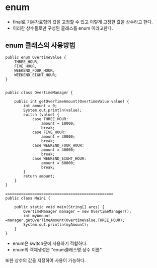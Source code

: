 # enum

- final로 기본자료형의 값을 고정할 수 있고 이렇게 고정한 값을 상수라고 한다.
- 이러한 상수들로만 구성된 클래스를 enum 이라고한다.

## enum 클래스의 사용방법

```
public enum OvertimeValue {
    THREE_HOUR,
    FIVE_HOUR,
    WEEKEND_FOUR_HOUR,
    WEEKEND_EIGHT_HOUR;
}


public class OvertimeManager {

    public int getOverTimeAmount(OvertimeValue value) {
        int amount = 0;
        System.out.println(value);
        switch (value) {
            case THREE_HOUR:
                amount = 18000;
                break;
            case FIVE_HOUR:
                amount = 30000;
                break;
            case WEEKEND_FOUR_HOUR:
                amount = 40000;
                break;
            case WEEKEND_EIGHT_HOUR:
                amount = 60000;
                break;
        }
        return amount;
    }
}

================================================
public class Main1 {

    public static void main(String[] args) {
        OvertimeManager manager = new OvertimeManager();
        int myAmount =manager.getOverTimeAmount(OvertimeValue.THREE_HOUR);
        System.out.println(myAmount);
    }
}

```
- enum은 switch문에 사용하기 적합하다.
- enum의 객체생성은 "enum클래스명.상수 이름"


또한 상수의 값을 지정하여 사용이 가능하다.














